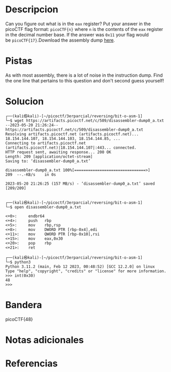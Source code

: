 # Descripcion
Can you figure out what is in the `eax` register? Put your answer in the picoCTF flag format: `picoCTF{n}` where `n` is the contents of the `eax` register in the decimal number base. If the answer was `0x11` your flag would be `picoCTF{17}`.Download the assembly dump [here](https://artifacts.picoctf.net/c/509/disassembler-dump0_a.txt).


# Pistas
As with most assembly, there is a lot of noise in the instruction dump. Find the one line that pertains to this question and don't second guess yourself!


# Solucion
``` 
┌──(kali㉿kali)-[~/picoctf/3erparcial/reversing/bit-o-asm-1]
└─$ wget https://artifacts.picoctf.net/c/509/disassembler-dump0_a.txt
--2023-05-20 21:26:24--  https://artifacts.picoctf.net/c/509/disassembler-dump0_a.txt
Resolving artifacts.picoctf.net (artifacts.picoctf.net)... 18.154.144.107, 18.154.144.103, 18.154.144.85, ...
Connecting to artifacts.picoctf.net (artifacts.picoctf.net)|18.154.144.107|:443... connected.
HTTP request sent, awaiting response... 200 OK
Length: 209 [application/octet-stream]
Saving to: ‘disassembler-dump0_a.txt’

disassembler-dump0_a.txt 100%[===============================>]     209  --.-KB/s    in 0s      

2023-05-20 21:26:25 (157 MB/s) - ‘disassembler-dump0_a.txt’ saved [209/209]

                                                                                                 
┌──(kali㉿kali)-[~/picoctf/3erparcial/reversing/bit-o-asm-1]
└─$ open disassembler-dump0_a.txt 

<+0>:     endbr64 
<+4>:     push   rbp
<+5>:     mov    rbp,rsp
<+8>:     mov    DWORD PTR [rbp-0x4],edi
<+11>:    mov    QWORD PTR [rbp-0x10],rsi
<+15>:    mov    eax,0x30
<+20>:    pop    rbp
<+21>:    ret

┌──(kali㉿kali)-[~/picoctf/3erparcial/reversing/bit-o-asm-1]
└─$ python3                                                                   
Python 3.11.2 (main, Feb 12 2023, 00:48:52) [GCC 12.2.0] on linux
Type "help", "copyright", "credits" or "license" for more information.
>>> int(0x30)
48
>>> 

```

# Bandera
picoCTF{48}

# Notas adicionales


# Referencias